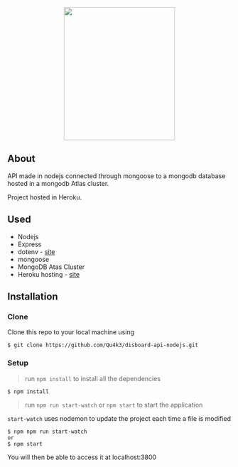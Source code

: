 <p align="center">
    <img width="250" height="300" src="https://cdn.discordapp.com/attachments/503303753705848838/541292155138736161/shuvi-rounded.gif">
</p>

## About

API made in nodejs connected through mongoose to a mongodb database hosted in a mongodb Atlas cluster.

Project hosted in Heroku.

## Used

- Nodejs
- Express
- dotenv - [site](https://github.com/motdotla/dotenv)
- mongoose
- MongoDB Atas Cluster
- Heroku hosting - [site](https://heroku.com)

## Installation

### Clone

Clone this repo to your local machine using
```shell
$ git clone https://github.com/Qu4k3/disboard-api-nodejs.git
```

### Setup


> run `npm install` to install all the dependencies

```shell
$ npm install
```

> run `npm run start-watch` or `npm start` to start the application

`start-watch` uses nodemon to update the project each time a file is modified

```shell
$ npm npm run start-watch
or
$ npm start
```

You will then be able to access it at localhost:3800
